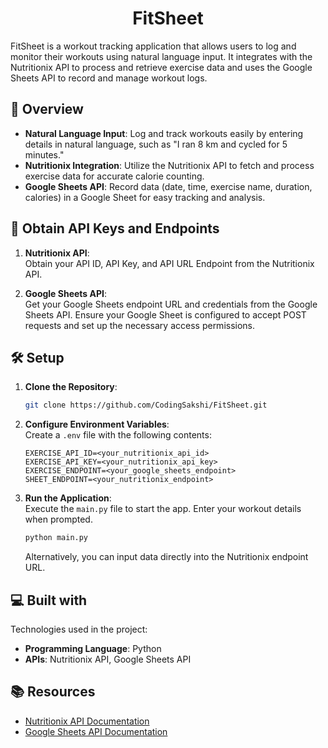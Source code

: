 <h1 align="center" id="title">FitSheet</h1>

<p id="description">FitSheet is a workout tracking application that allows users to log and monitor their workouts using natural language input. It integrates with the Nutritionix API to process and retrieve exercise data and uses the Google Sheets API to record and manage workout logs.</p>

<h2>🧐 Overview</h2>

* **Natural Language Input**: Log and track workouts easily by entering details in natural language, such as "I ran 8 km and cycled for 5 minutes."
* **Nutritionix Integration**: Utilize the Nutritionix API to fetch and process exercise data for accurate calorie counting.
* **Google Sheets API**: Record data (date, time, exercise name, duration, calories) in a Google Sheet for easy tracking and analysis.

<h2>🔑 Obtain API Keys and Endpoints</h2>

1. **Nutritionix API**:  
   Obtain your API ID, API Key, and API URL Endpoint from the Nutritionix API.

2. **Google Sheets API**:  
   Get your Google Sheets endpoint URL and credentials from the Google Sheets API. Ensure your Google Sheet is configured to accept POST requests and set up the necessary access permissions.

<h2>🛠️ Setup</h2>

1. **Clone the Repository**:  
   ```bash
   git clone https://github.com/CodingSakshi/FitSheet.git
   ```

2. **Configure Environment Variables**:  
   Create a `.env` file with the following contents:
   ```plaintext
   EXERCISE_API_ID=<your_nutritionix_api_id>
   EXERCISE_API_KEY=<your_nutritionix_api_key>
   EXERCISE_ENDPOINT=<your_google_sheets_endpoint>
   SHEET_ENDPOINT=<your_nutritionix_endpoint>
   ```

3. **Run the Application**:  
   Execute the `main.py` file to start the app. Enter your workout details when prompted.
   ```bash
   python main.py
   ```

   Alternatively, you can input data directly into the Nutritionix endpoint URL.

<h2>💻 Built with</h2>

Technologies used in the project:

* **Programming Language**: Python
* **APIs**: Nutritionix API, Google Sheets API

<h2>📚 Resources</h2>

- [Nutritionix API Documentation](https://developer.nutritionix.com/docs/v2)
- [Google Sheets API Documentation](https://developers.google.com/sheets/api)

